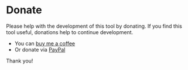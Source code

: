 # Donate

Please help with the development of this tool by donating. If you find this tool useful, donations help to continue development.

* You can [buy me a coffee](https://ko-fi.com/karlh)
* Or donate via [PayPal](https://www.paypal.com/donate/?hosted_button_id=UUM7AGH7CTZWY)

Thank you!